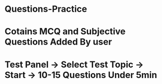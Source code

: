 # Questions-Practice
# Cotains MCQ and Subjective Questions Added By user
# Test Panel -> Select Test Topic -> Start -> 10-15 Questions Under 5min
